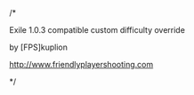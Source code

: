 /*

Exile 1.0.3 compatible custom difficulty override

by [FPS]kuplion

http://www.friendlyplayershooting.com

*/